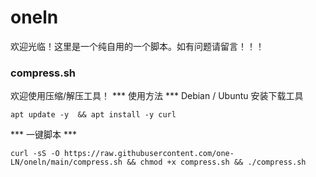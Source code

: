 # oneln
欢迎光临！这里是一个纯自用的一个脚本。如有问题请留言！！！
### compress.sh
欢迎使用压缩/解压工具！
*** 使用方法 ***
Debian / Ubuntu 安装下载工具
```
apt update -y  && apt install -y curl
```
*** 一键脚本 ***
```
curl -sS -O https://raw.githubusercontent.com/one-LN/oneln/main/compress.sh && chmod +x compress.sh && ./compress.sh
```
